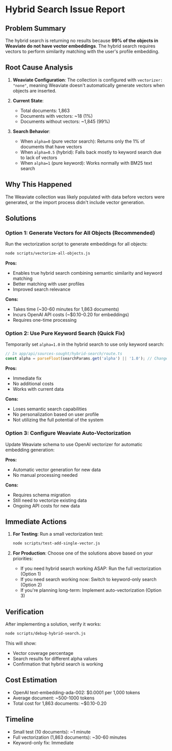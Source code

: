 # Hybrid Search Issue Report

## Problem Summary
The hybrid search is returning no results because **99% of the objects in Weaviate do not have vector embeddings**. The hybrid search requires vectors to perform similarity matching with the user's profile embedding.

## Root Cause Analysis

1. **Weaviate Configuration**: The collection is configured with `vectorizer: "none"`, meaning Weaviate doesn't automatically generate vectors when objects are inserted.

2. **Current State**: 
   - Total documents: 1,863
   - Documents with vectors: ~18 (1%)
   - Documents without vectors: ~1,845 (99%)

3. **Search Behavior**:
   - When `alpha=0` (pure vector search): Returns only the 1% of documents that have vectors
   - When `alpha=0.5` (hybrid): Falls back mostly to keyword search due to lack of vectors
   - When `alpha=1` (pure keyword): Works normally with BM25 text search

## Why This Happened
The Weaviate collection was likely populated with data before vectors were generated, or the import process didn't include vector generation.

## Solutions

### Option 1: Generate Vectors for All Objects (Recommended)
Run the vectorization script to generate embeddings for all objects:

```bash
node scripts/vectorize-all-objects.js
```

**Pros:**
- Enables true hybrid search combining semantic similarity and keyword matching
- Better matching with user profiles
- Improved search relevance

**Cons:**
- Takes time (~30-60 minutes for 1,863 documents)
- Incurs OpenAI API costs (~$0.10-0.20 for embeddings)
- Requires one-time processing

### Option 2: Use Pure Keyword Search (Quick Fix)
Temporarily set `alpha=1.0` in the hybrid search to use only keyword search:

```javascript
// In app/api/sources-sought/hybrid-search/route.ts
const alpha = parseFloat(searchParams.get('alpha') || '1.0'); // Changed from 0.5
```

**Pros:**
- Immediate fix
- No additional costs
- Works with current data

**Cons:**
- Loses semantic search capabilities
- No personalization based on user profile
- Not utilizing the full potential of the system

### Option 3: Configure Weaviate Auto-Vectorization
Update Weaviate schema to use OpenAI vectorizer for automatic embedding generation:

**Pros:**
- Automatic vector generation for new data
- No manual processing needed

**Cons:**
- Requires schema migration
- Still need to vectorize existing data
- Ongoing API costs for new data

## Immediate Actions

1. **For Testing**: Run a small vectorization test:
   ```bash
   node scripts/test-add-single-vector.js
   ```

2. **For Production**: Choose one of the solutions above based on your priorities:
   - If you need hybrid search working ASAP: Run the full vectorization (Option 1)
   - If you need search working now: Switch to keyword-only search (Option 2)
   - If you're planning long-term: Implement auto-vectorization (Option 3)

## Verification
After implementing a solution, verify it works:

```bash
node scripts/debug-hybrid-search.js
```

This will show:
- Vector coverage percentage
- Search results for different alpha values
- Confirmation that hybrid search is working

## Cost Estimation
- OpenAI text-embedding-ada-002: $0.0001 per 1,000 tokens
- Average document: ~500-1000 tokens
- Total cost for 1,863 documents: ~$0.10-0.20

## Timeline
- Small test (10 documents): ~1 minute
- Full vectorization (1,863 documents): ~30-60 minutes
- Keyword-only fix: Immediate